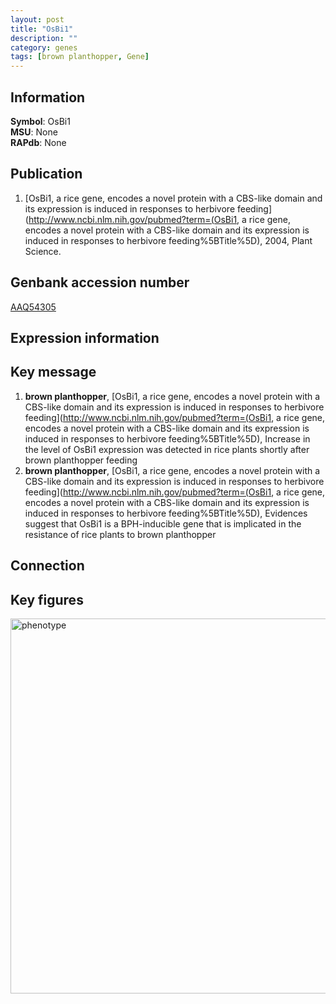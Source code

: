 ```yaml
---
layout: post
title: "OsBi1"
description: ""
category: genes
tags: [brown planthopper, Gene]
---
```


## Information
__Symbol__: OsBi1  
__MSU__: None  
__RAPdb__: None  

## Publication
1. [OsBi1, a rice gene, encodes a novel protein with a CBS-like domain and its expression is induced in responses to herbivore feeding](http://www.ncbi.nlm.nih.gov/pubmed?term=(OsBi1, a rice gene, encodes a novel protein with a CBS-like domain and its expression is induced in responses to herbivore feeding%5BTitle%5D), 2004, Plant Science.

## Genbank accession number
[AAQ54305](http://www.ncbi.nlm.nih.gov/nuccore/AAQ54305)

## Expression information

## Key message
1. __brown planthopper__, [OsBi1, a rice gene, encodes a novel protein with a CBS-like domain and its expression is induced in responses to herbivore feeding](http://www.ncbi.nlm.nih.gov/pubmed?term=(OsBi1, a rice gene, encodes a novel protein with a CBS-like domain and its expression is induced in responses to herbivore feeding%5BTitle%5D),  Increase in the level of OsBi1 expression was detected in rice plants shortly after brown planthopper feeding
2. __brown planthopper__, [OsBi1, a rice gene, encodes a novel protein with a CBS-like domain and its expression is induced in responses to herbivore feeding](http://www.ncbi.nlm.nih.gov/pubmed?term=(OsBi1, a rice gene, encodes a novel protein with a CBS-like domain and its expression is induced in responses to herbivore feeding%5BTitle%5D),  Evidences suggest that OsBi1 is a BPH-inducible gene that is implicated in the resistance of rice plants to brown planthopper

## Connection

## Key figures
<img src="http://ricencode.github.io/images/OsBi1.pheno.png" alt="phenotype"  style="width: 600px;"/>



